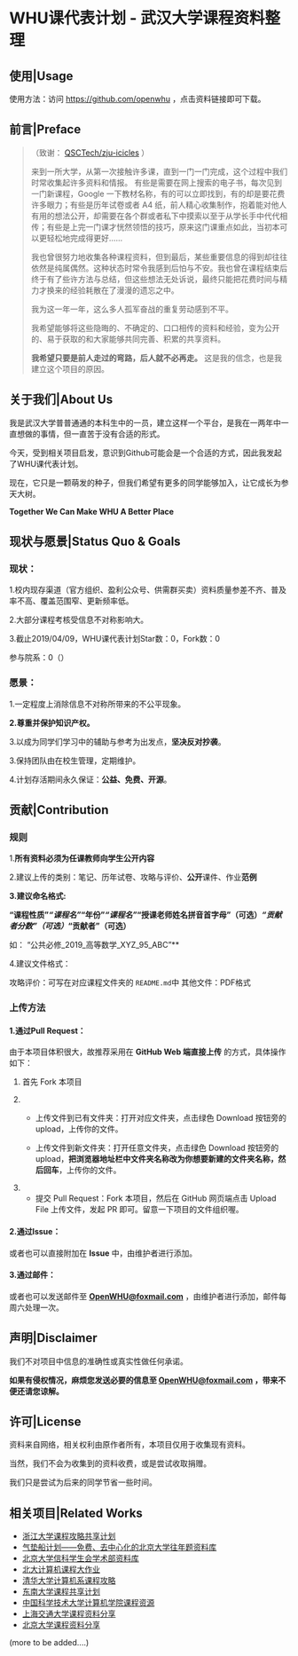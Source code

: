 # WHU课代表计划 - 武汉大学课程资料整理


## 使用|Usage

使用方法：访问 https://github.com/openwhu ，点击资料链接即可下载。


## 前言|Preface

>（致谢： [QSCTech/zju-icicles](https://github.com/QSCTech/zju-icicles) ）
>
>来到一所大学，从第一次接触许多课，直到一门一门完成，这个过程中我们时常收集起许多资料和情报。
>有些是需要在网上搜索的电子书，每次见到一门新课程，Google 一下教材名称，有的可以立即找到，有的却是要花费许多眼力；有些是历年试卷或者 A4 纸，前人精心收集制作，抱着能对他人有用的想法公开，却需要在各个群或者私下中摸索以至于从学长手中代代相传；有些是上完一门课才恍然领悟的技巧，原来这门课重点如此，当初本可以更轻松地完成得更好……
>
>我也曾很努力地收集各种课程资料，但到最后，某些重要信息的得到却往往依然是纯属偶然。这种状态时常令我感到后怕与不安。我也曾在课程结束后终于有了些许方法与总结，但这些想法无处诉说，最终只能把花费时间与精力才换来的经验耗散在了漫漫的遗忘之中。
>
>我为这一年一年，这么多人孤军奋战的重复劳动感到不平。
>
>我希望能够将这些隐晦的、不确定的、口口相传的资料和经验，变为公开的、易于获取的和大家能够共同完善、积累的共享资料。
>
>**我希望只要是前人走过的弯路，后人就不必再走。** 这是我的信念，也是我建立这个项目的原因。


## 关于我们|About Us

我是武汉大学普普通通的本科生中的一员，建立这样一个平台，是我在一两年中一直想做的事情，但一直苦于没有合适的形式。

今天，受到相关项目启发，意识到Github可能会是一个合适的方式，因此我发起了WHU课代表计划。

现在，它只是一颗萌发的种子，但我们希望有更多的同学能够加入，让它成长为参天大树。

**Together We Can Make WHU A Better Place**


## 现状与愿景|Status Quo & Goals

### 现状：

1.校内现存渠道（官方组织、盈利公众号、供需群买卖）资料质量参差不齐、普及率不高、覆盖范围窄、更新频率低。

2.大部分课程考核受信息不对称影响大。

3.截止2019/04/09，WHU课代表计划Star数：0，Fork数：0

参与院系：0（）

### 愿景：

1.一定程度上消除信息不对称所带来的不公平现象。

**2.尊重并保护知识产权。**

3.以成为同学们学习中的辅助与参考为出发点，**坚决反对抄袭**。

3.保持团队由在校生管理，定期维护。

4.计划存活期间永久保证：**公益、免费、开源**。


## 贡献|Contribution

### 规则

1.**所有资料必须为任课教师向学生公开内容**

2.建议上传的类别：笔记、历年试卷、攻略与评价、**公开**课件、作业**范例**

**3.建议命名格式:**

**“课程性质”_“课程名”_“年份”_“课程名”_“授课老师姓名拼音首字母”（可选）_“贡献者分数”（可选）_“贡献者”（可选）**

如： “公共必修_2019_高等数学_XYZ_95_ABC”**

4.建议文件格式：

攻略评价：可写在对应课程文件夹的 `README.md`中 其他文件：PDF格式

### 上传方法


#### 1.通过Pull Request：

由于本项目体积很大，故推荐采用在 **GitHub Web 端直接上传** 的方式，具体操作如下：

1. 首先 Fork 本项目

2. - 上传文件到已有文件夹：打开对应文件夹，点击绿色 Download 按钮旁的 upload，上传你的文件。

   - 上传文件到新文件夹：打开任意文件夹，点击绿色 Download 按钮旁的 upload，**把浏览器地址栏中文件夹名称改为你想要新建的文件夹名称，然后回车**，上传你的文件。

3. - 提交 Pull Request：Fork 本项目，然后在 GitHub 网页端点击 Upload File 上传文件，发起 PR 即可。留意一下项目的文件组织喔。


#### 2.通过Issue：

或者也可以直接附加在 **Issue** 中，由维护者进行添加。

#### 3.通过邮件：

或者也可以发送邮件至 **OpenWHU@foxmail.com** ，由维护者进行添加，邮件每周六处理一次。

## 声明|Disclaimer

我们不对项目中信息的准确性或真实性做任何承诺。

**如果有侵权情况，麻烦您发送必要的信息至 OpenWHU@foxmail.com ，带来不便还请您谅解。**

## 许可|License

资料来自网络，相关权利由原作者所有，本项目仅用于收集现有资料。

当然，我们不会为收集到的资料收费，或是尝试收取捐赠。

我们只是尝试为后来的同学节省一些时间。

## 相关项目|Related Works

- [浙江大学课程攻略共享计划](https://github.com/QSCTech/zju-icicles)
- [气垫船计划——免费、去中心化的北京大学往年题资料库](https://github.com/martinwu42/project-hover)
- [北京大学信科学生会学术部资料库](https://github.com/EECS-PKU-XSB/Shared-learning-materials)
- [北大计算机课程大作业](https://github.com/tongtzeho/PKUCourse)
- [清华大学计算机系课程攻略](https://github.com/Trinkle23897/thu-cst-cracker)
- [东南大学课程共享计划](https://github.com/zjdx1998/seucourseshare)
- [中国科学技术大学计算机学院课程资源](https://github.com/USTC-Resource/USTC-Course)
- [上海交通大学课程资料分享](https://github.com/CoolPhilChen/SJTU-Courses/)
- [北京大学课程资料分享](https://github.com/lib-pku)

(more to be added....)

